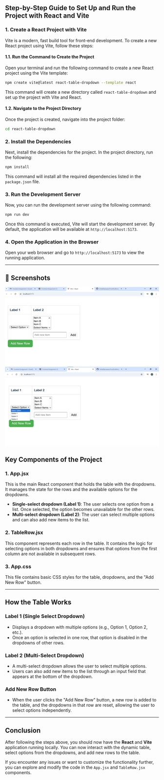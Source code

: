 ## Step-by-Step Guide to Set Up and Run the Project with React and Vite

### 1. **Create a React Project with Vite**

Vite is a modern, fast build tool for front-end development. To create a new React project using Vite, follow these steps:

#### 1.1. Run the Command to Create the Project

Open your terminal and run the following command to create a new React project using the Vite template:

```bash
npm create vite@latest react-table-dropdown --template react
```

This command will create a new directory called `react-table-dropdown` and set up the project with Vite and React.

#### 1.2. Navigate to the Project Directory

Once the project is created, navigate into the project folder:

```bash
cd react-table-dropdown
```

### 2. **Install the Dependencies**

Next, install the dependencies for the project. In the project directory, run the following:

```bash
npm install
```

This command will install all the required dependencies listed in the `package.json` file.

### 3. **Run the Development Server**

Now, you can run the development server using the following command:

```bash
npm run dev
```

Once this command is executed, Vite will start the development server. By default, the application will be available at `http://localhost:5173`.

### 4. **Open the Application in the Browser**

Open your web browser and go to `http://localhost:5173` to view the running application.

---
## 📸 Screenshots
![image](https://github.com/SmitaNanaware/FrontEndAssignment-1-/blob/main/Screenshot2.png?raw=true)
![image](https://github.com/SmitaNanaware/FrontEndAssignment-1-/blob/main/Screenshot3.png?raw=true)
## Key Components of the Project

### 1. **App.jsx**

This is the main React component that holds the table with the dropdowns. It manages the state for the rows and the available options for the dropdowns.

- **Single-select dropdown (Label 1)**: The user selects one option from a list. Once selected, the option becomes unavailable for the other rows.
- **Multi-select dropdown (Label 2)**: The user can select multiple options and can also add new items to the list.

### 2. **TableRow.jsx**

This component represents each row in the table. It contains the logic for selecting options in both dropdowns and ensures that options from the first column are not available in subsequent rows.

### 3. **App.css**

This file contains basic CSS styles for the table, dropdowns, and the "Add New Row" button.

---

## How the Table Works

### **Label 1 (Single Select Dropdown)**

- Displays a dropdown with multiple options (e.g., Option 1, Option 2, etc.).
- Once an option is selected in one row, that option is disabled in the dropdowns of other rows.

### **Label 2 (Multi-Select Dropdown)**

- A multi-select dropdown allows the user to select multiple options.
- Users can also add new items to the list through an input field that appears at the bottom of the dropdown.

### **Add New Row Button**

- When the user clicks the "Add New Row" button, a new row is added to the table, and the dropdowns in that row are reset, allowing the user to select options independently.

---

## Conclusion

After following the steps above, you should now have the **React** and **Vite** application running locally. You can now interact with the dynamic table, select options from the dropdowns, and add new rows to the table.

If you encounter any issues or want to customize the functionality further, you can explore and modify the code in the `App.jsx` and `TableRow.jsx` components.

